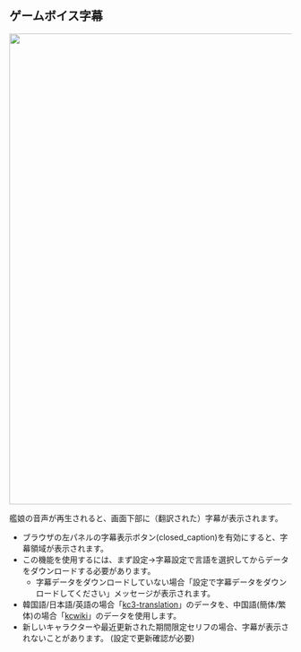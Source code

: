 <link rel="stylesheet" href="https://fonts.googleapis.com/css2?family=Material+Symbols+Outlined:opsz,wght,FILL,GRAD@20,400,0,0&icon_names=closed_caption" />

## ゲームボイス字幕

<img src="https://gotobrowser-docs.s3.ap-northeast-1.amazonaws.com/ja/subtitle.png"  width="840" style="max-width: 100%;" class="mb-3"/>

艦娘の音声が再生されると、画面下部に（翻訳された）字幕が表示されます。
- ブラウザの左パネルの字幕表示ボタン(<span class="material-symbols-outlined inline-icon">closed_caption</span>)を有効にすると、字幕領域が表示されます。
- この機能を使用するには、まず設定→字幕設定で言語を選択してからデータをダウンロードする必要があります。
  - 字幕データをダウンロードしていない場合「設定で字幕データをダウンロードしてください」メッセージが表示されます。
- 韓国語/日本語/英語の場合「[kc3-translation](https://github.com/KC3Kai/kc3-translations)」のデータを、中国語(簡体/繁体)の場合「[kcwiki](https://github.com/kcwikizh/kcwiki-api)」のデータを使用します。
- 新しいキャラクターや最近更新された期間限定セリフの場合、字幕が表示されないことがあります。 (設定で更新確認が必要)